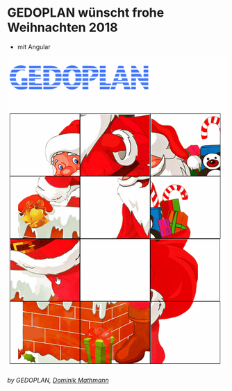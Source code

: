 # GEDOPLAN wünscht frohe Weihnachten 2018

- mit Angular

![Screenshot](src/assets/images/demo.gif)

_by GEDOPLAN, [Dominik Mathmann](https://github.com/dominikmathmann)_
